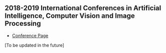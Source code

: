 ## 2018-2019 International Conferences in Artificial Intelligence, Computer Vision and Image Processing
* [Conference Page](https://jackietseng.github.io/conference_call_for_paper/2018-2019-conferences.html)

[To be updated in the future]
